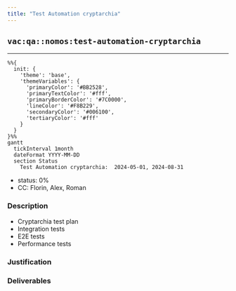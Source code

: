 ```yaml
---
title: "Test Automation cryptarchia"
---
```

## `vac:qa::nomos:test-automation-cryptarchia`
---

```mermaid
%%{ 
  init: { 
    'theme': 'base', 
    'themeVariables': { 
      'primaryColor': '#BB2528', 
      'primaryTextColor': '#fff', 
      'primaryBorderColor': '#7C0000', 
      'lineColor': '#F8B229', 
      'secondaryColor': '#006100', 
      'tertiaryColor': '#fff' 
    } 
  } 
}%%
gantt
  tickInterval 1month
  dateFormat YYYY-MM-DD 
  section Status
    Test Automation cryptarchia:  2024-05-01, 2024-08-31
```

- status: 0%
- CC: Florin, Alex, Roman

### Description

- Cryptarchia test plan
- Integration tests
- E2E tests
- Performance tests

### Justification


### Deliverables
